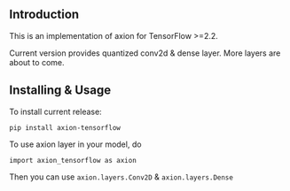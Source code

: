 ## Introduction

This is an implementation of axion for TensorFlow >=2.2.

Current version provides quantized conv2d & dense layer. More layers are about to come.

## Installing & Usage

To install current release:

`pip install axion-tensorflow`

To use axion layer in your model, do

`import axion_tensorflow as axion`

Then you can use `axion.layers.Conv2D` & `axion.layers.Dense`